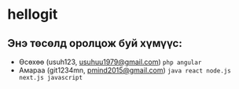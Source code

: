 # hellogit

Энэ төсөлд оролцож буй хүмүүс:
------------------------------

* Өсөхөө (usuh123, usuhuu1979@gmail.com) `php angular`
* Амараа (git1234mn, pmind2015@gmail.com) `java react node.js next.js javascript`
